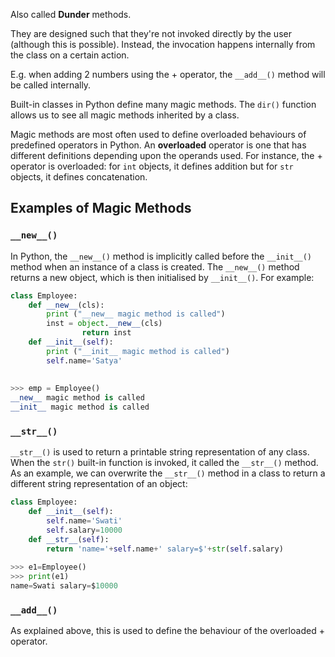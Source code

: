
Also called **Dunder** methods.

They are designed such that they're not invoked directly by the user (although this is possible). Instead, the invocation happens internally from the class on a certain action.

E.g. when adding 2 numbers using the + operator, the `__add__()` method will be called internally.

Built-in classes in Python define many magic methods. The `dir()` function allows us to see all magic methods inherited by a class.

Magic methods are most often used to define overloaded behaviours of predefined operators in Python. An **overloaded** operator is one that has different definitions depending upon the operands used. For instance, the + operator is overloaded: for `int` objects, it defines addition but for `str` objects, it defines concatenation.

## Examples of Magic Methods
### `__new__()`
In Python, the `__new__()` method is implicitly called before the `__init__()` method when an instance of a class is created. The `__new__()` method returns a new object, which is then initialised by `__init__()`.
For example:

```py
class Employee:
    def __new__(cls):
        print ("__new__ magic method is called")
        inst = object.__new__(cls)
                return inst
    def __init__(self):
        print ("__init__ magic method is called")
        self.name='Satya'
		
		
>>> emp = Employee()  
__new__ magic method is called  
__init__ magic method is called
```

### `__str__()`
`__str__()` is used to return a printable string representation of any class.
When the `str()` built-in function is invoked, it called the  `__str__()` method.
As an example, we can overwrite the `__str__()` method in a class to return a different string representation of an object:

```py
class Employee:
    def __init__(self):
        self.name='Swati'
        self.salary=10000
    def __str__(self):
        return 'name='+self.name+' salary=$'+str(self.salary)
		
>>> e1=Employee()  
>>> print(e1)   
name=Swati salary=$10000
```

### `__add__()`
As explained above, this is used to define the behaviour of the overloaded + operator.